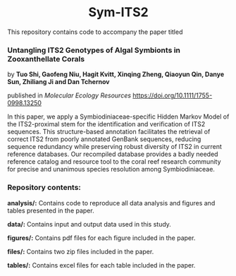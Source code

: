 <h1 align = "center">Sym-ITS2</h1>

This repository contains code to accompany the paper titled
### Untangling ITS2 Genotypes of Algal Symbionts in Zooxanthellate Corals

by **Tuo Shi, Gaofeng Niu, Hagit Kvitt, Xinqing Zheng, Qiaoyun Qin, Danye Sun, Zhiliang Ji and Dan Tchernov**

published in *Molecular Ecology Resources* https://doi.org/10.1111/1755-0998.13250

In this paper, we apply a Symbiodiniaceae-specific Hidden Markov Model of the ITS2-proximal stem for the identification and verification of ITS2 sequences. This structure-based annotation facilitates the retrieval of correct ITS2 from poorly annotated GenBank sequences, reducing sequence redundancy while preserving robust diversity of ITS2 in current reference databases. Our recompiled database provides a badly needed reference catalog and resource tool to the coral reef research community for precise and unanimous species resolution among Symbiodiniaceae.

### Repository contents:

**analysis/:** Contains code to reproduce all data analysis and figures and tables presented in the paper.

**data/:** Contains input and output data used in this study.

**figures/:** Contains pdf files for each figure included in the paper.

**files/:** Contains two zip files included in the paper.

**tables/:** Contains excel files for each table included in the paper.
